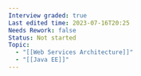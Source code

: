 ```yaml
---
Interview graded: true
Last edited time: 2023-07-16T20:25
Needs Rework: false
Status: Not started
Topic:
  - "[[Web Services Architecture]]"
  - "[[Java EE]]"
---
```

